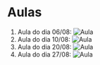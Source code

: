 # Aulas

1. Aula do dia 06/08: ![Aula](aula_06_08)
2. Aula do dia 10/08: ![Aula](aula_10_08)
3. Aula do dia 20/08: ![Aula](aula_20_08)
4. Aula do dia 27/08: ![Aula](aula_27_08)